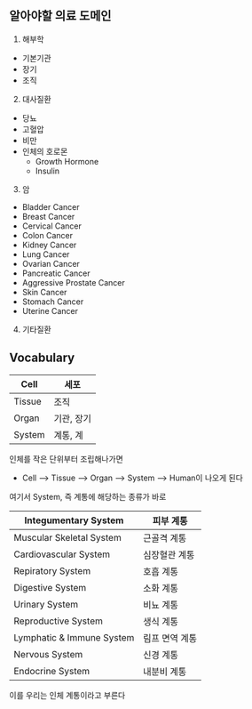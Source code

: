 ## 알아야할 의료 도메인
1. 해부학
  - 기본기관
  - 장기
  - 조직
2. 대사질환
  - 당뇨
  - 고혈압
  - 비만
  - 인체의 호로몬
      - Growth Hormone
      - Insulin
3. 암
  - Bladder Cancer
  - Breast Cancer
  - Cervical Cancer
  - Colon Cancer
  - Kidney Cancer
  - Lung Cancer
  - Ovarian Cancer
  - Pancreatic Cancer
  - Aggressive Prostate Cancer
  - Skin Cancer
  - Stomach Cancer
  - Uterine Cancer
4. 기타질환

## Vocabulary
|Cell|세포|
|------|-----|
|Tissue|조직|
|Organ|기관, 장기|
|System|계통, 계|

인체를 작은 단위부터 조립해나가면
- Cell --> Tissue --> Organ --> System --> Human이 나오게 된다

여기서 System, 즉 계통에 해당하는 종류가 바로

|Integumentary System|피부 계통|
|------|-----|
|Muscular Skeletal System|근골격 계통|
|Cardiovascular System|심장혈관 계통|
|Repiratory System|호흡 계통|
|Digestive System|소화 계통|
|Urinary System|비뇨 계통|
|Reproductive System|생식 계통|
|Lymphatic & Immune System|림프 면역 계통|
|Nervous System|신경 계통|
|Endocrine System|내분비 계통|

이를 우리는 인체 계통이라고 부른다
